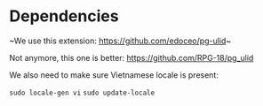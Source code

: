 # Dependencies

~We use this extension: https://github.com/edoceo/pg-ulid~

Not anymore, this one is better: https://github.com/RPG-18/pg_ulid


We also need to make sure Vietnamese locale is present:

`sudo locale-gen vi`
`sudo update-locale`
